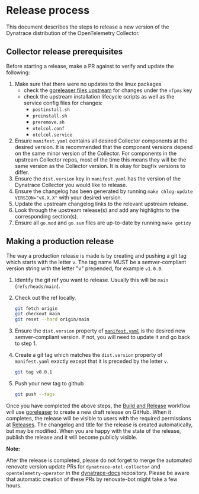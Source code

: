 # Release process

This document describes the steps to release a new version of the Dynatrace distribution of the OpenTelemetry Collector.

## Collector release prerequisites

Before starting a release, make a PR against to verify and update the following:

1. Make sure that there were no updates to the linux packages
   - check the [goreleaser files upstream](https://github.com/open-telemetry/opentelemetry-collector-releases/blob/main/distributions/otelcol-contrib/.goreleaser.yaml) for changes under the `nfpms` key
   - check the upstream installation lifecycle scripts as well as the service config files for changes:
     - `postinstall.sh`
     - `preinstall.sh`
     - `preremove.sh`
     - `otelcol.conf`
     - `otelcol.service`
2. Ensure `manifest.yaml` contains all desired Collector components at the
   desired version. It is recommended that the component versions depend on the
   same minor version of the Collector. For components in the upstream Collector
   repos, most of the time this means they will be the same version as the
   Collector version. It is okay for bugfix versions to differ.
2. Ensure the `dist.version` key in `manifest.yaml` has the version of the
   Dynatrace Collector you would like to release.
3. Ensure the changelog has been generated by running `make chlog-update
   VERSION="vX.X.X"` with your desired version.
4. Update the upstream changelog links to the relevant upstream release.
5. Look through the upstream release(s) and add any highlights to the
   corresponding section(s).
6. Ensure all `go.mod` and `go.sum` files are up-to-date by running `make gotidy`

## Making a production release

The way a production release is made is by creating and pushing a git tag which starts with the letter `v`.
The tag name MUST be a semver-compliant version string with the letter "v" prepended, for example `v1.0.0`.

1. Identify the git ref you want to release.
   Usually this will be `main` (`refs/heads/main`).
2. Check out the ref locally.

   ```sh
   git fetch origin
   git checkout main
   git reset --hard origin/main
   ```

3. Ensure the `dist.version` property of [`manifest.yaml`](../manifest.yaml) is the desired new semver-compliant version.
   If not, you will need to update it and go back to step 1.
4. Create a git tag which matches the `dist.version` property of `manifest.yaml` exactly except that it is preceded by the letter `v`.

   ```sh
   git tag v0.0.1
   ```

5. Push your new tag to github

   ```sh
   git push --tags
   ```

Once you have completed the above steps, the [Build and Release](../.github/workflows/release.yaml) workflow will use [goreleaser](https://goreleaser.com) to create a new draft release on GitHub. When it completes, the release will be visible to users with the required permissions at [Releases](https://github.com/Dynatrace/dynatrace-otel-collector/releases). The changelog and title for the release is created automatically, but may be modified. When you are happy with the state of the release, publish the release and it will become publicly visible.

**Note:**

After the release is completed, please do not forget to merge the automated renovate version update PRs for `dynatrace-otel-collector` and `opentelemetry-operator` in the [dynatrace-docs](https://bitbucket.lab.dynatrace.org/projects/SUS/repos/dynatrace-docs/browse) repository. Please be aware that automatic creation of these PRs by renovate-bot might take a few hours.
